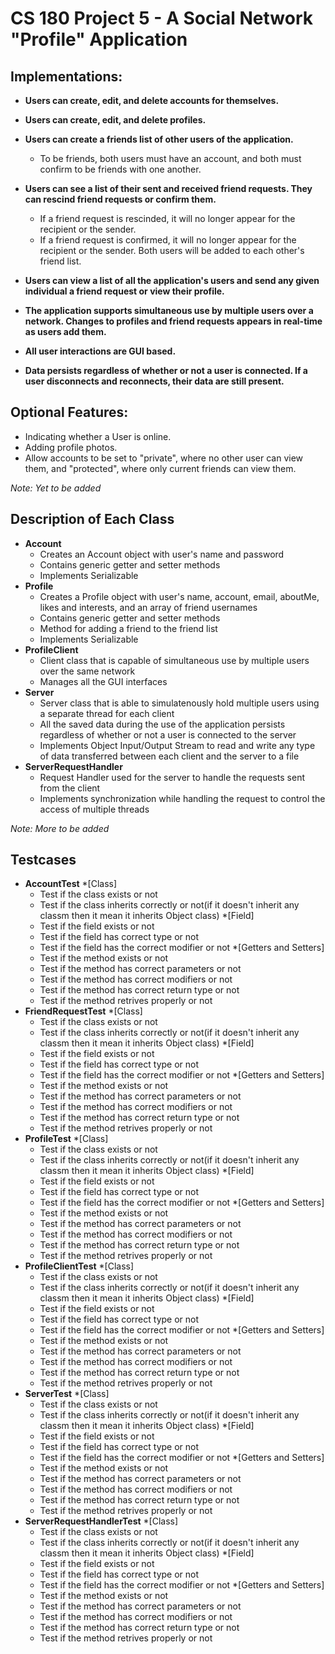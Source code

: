 # CS 180 Project 5 - A Social Network "Profile" Application 
## Implementations:
* **Users can create, edit, and delete accounts for themselves.**
* **Users can create, edit, and delete profiles.**
* **Users can create a friends list of other users of the application.**
  * To be friends, both users must have an account, and both must confirm to be friends with one another. 
  
* **Users can see a list of their sent and received friend requests. They can rescind friend requests or confirm them.** 
  * If a friend request is rescinded, it will no longer appear for the recipient or the sender.
  * If a friend request is confirmed, it will no longer appear for the recipient or the sender. Both users will be added to each other's friend list.
  
* **Users can view a list of all the application's users and send any given individual a friend request or view their profile.**
* **The application supports simultaneous use by multiple users over a network. Changes to profiles and friend requests appears in real-time as users add them.**
* **All user interactions are GUI based.**
* **Data persists regardless of whether or not a user is connected. If a user disconnects and reconnects, their data are still present.**
  
## Optional Features:
* Indicating whether a User is online.
* Adding profile photos.
* Allow accounts to be set to "private", where no other user can view them, and "protected", where only current friends can view them.

*Note: Yet to be added*

## Description of Each Class
* **Account**
  * Creates an Account object with user's name and password
  * Contains generic getter and setter methods
  * Implements Serializable
* **Profile**
  * Creates a Profile object with user's name, account, email, aboutMe, likes and interests, and an array of friend usernames
  * Contains generic getter and setter methods
  * Method for adding a friend to the friend list
  * Implements Serializable
* **ProfileClient**
  * Client class that is capable of simultaneous use by multiple users over the same network
  * Manages all the GUI interfaces
* **Server**
  * Server class that is able to simulatenously hold multiple users using a separate thread for each client
  * All the saved data during the use of the application persists regardless of whether or not a user is connected to the server
  * Implements Object Input/Output Stream to read and write any type of data transferred between each client and the server to a file
* **ServerRequestHandler**
  * Request Handler used for the server to handle the requests sent from the client
  * Implements synchronization while handling the request to control the access of multiple threads
  
 *Note: More to be added*

## Testcases
* **AccountTest**
  *[Class]
  * Test if the class exists or not
  * Test if the class inherits correctly or not(if it doesn't inherit any classm then it mean it inherits Object class)
  *[Field]
  * Test if the field exists or not
  * Test if the field has correct type or not
  * Test if the field has the correct modifier or not
  *[Getters and Setters]
  * Test if the method exists or not
  * Test if the method has correct parameters or not
  * Test if the method has correct modifiers or not
  * Test if the method has correct return type or not
  * Test if the method retrives properly or not
* **FriendRequestTest**
  *[Class]
  * Test if the class exists or not
  * Test if the class inherits correctly or not(if it doesn't inherit any classm then it mean it inherits Object class)
  *[Field]
  * Test if the field exists or not
  * Test if the field has correct type or not
  * Test if the field has the correct modifier or not
  *[Getters and Setters]
  * Test if the method exists or not
  * Test if the method has correct parameters or not
  * Test if the method has correct modifiers or not
  * Test if the method has correct return type or not
  * Test if the method retrives properly or not
* **ProfileTest**
  *[Class]
  * Test if the class exists or not
  * Test if the class inherits correctly or not(if it doesn't inherit any classm then it mean it inherits Object class)
  *[Field]
  * Test if the field exists or not
  * Test if the field has correct type or not
  * Test if the field has the correct modifier or not
  *[Getters and Setters]
  * Test if the method exists or not
  * Test if the method has correct parameters or not
  * Test if the method has correct modifiers or not
  * Test if the method has correct return type or not
  * Test if the method retrives properly or not
* **ProfileClientTest**
  *[Class]
  * Test if the class exists or not
  * Test if the class inherits correctly or not(if it doesn't inherit any classm then it mean it inherits Object class)
  *[Field]
  * Test if the field exists or not
  * Test if the field has correct type or not
  * Test if the field has the correct modifier or not
  *[Getters and Setters]
  * Test if the method exists or not
  * Test if the method has correct parameters or not
  * Test if the method has correct modifiers or not
  * Test if the method has correct return type or not
  * Test if the method retrives properly or not
* **ServerTest**
  *[Class]
  * Test if the class exists or not
  * Test if the class inherits correctly or not(if it doesn't inherit any classm then it mean it inherits Object class)
  *[Field]
  * Test if the field exists or not
  * Test if the field has correct type or not
  * Test if the field has the correct modifier or not
  *[Getters and Setters]
  * Test if the method exists or not
  * Test if the method has correct parameters or not
  * Test if the method has correct modifiers or not
  * Test if the method has correct return type or not
  * Test if the method retrives properly or not
* **ServerRequestHandlerTest**
  *[Class]
  * Test if the class exists or not
  * Test if the class inherits correctly or not(if it doesn't inherit any classm then it mean it inherits Object class)
  *[Field]
  * Test if the field exists or not
  * Test if the field has correct type or not
  * Test if the field has the correct modifier or not
  *[Getters and Setters]
  * Test if the method exists or not
  * Test if the method has correct parameters or not
  * Test if the method has correct modifiers or not
  * Test if the method has correct return type or not
  * Test if the method retrives properly or not
